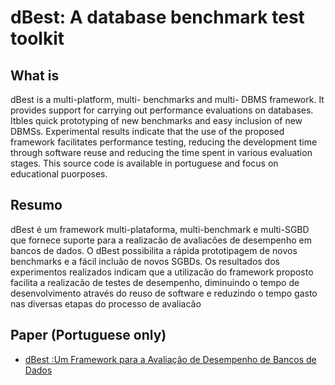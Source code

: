 # dBest: A database benchmark test toolkit 

## What is
dBest is a multi-platform, multi- benchmarks and multi- DBMS framework. It provides support for carrying out performance evaluations on databases. Itbles quick prototyping of new benchmarks and easy inclusion of new DBMSs. Experimental results indicate that the use of the proposed framework facilitates performance testing, reducing the development time through software reuse and reducing the time spent in various evaluation stages. This source code is available in portuguese and focus on educational puorposes.

## Resumo
dBest é um framework multi-plataforma, multi-benchmark e multi-SGBD que fornece suporte para a realizacão de avaliacões de desempenho em bancos de dados. O dBest possibilita a rápida prototipagem de novos benchmarks e a fácil incluão de novos SGBDs. Os resultados dos experimentos realizados indicam que a utilizacão do framework proposto facilita a realizacão de testes de desempenho, diminuindo o tempo de desenvolvimento através do reuso de software e reduzindo o tempo gasto nas diversas etapas do processo de avaliacão

## Paper (Portuguese only)
* [dBest :Um Framework para a Avaliação de Desempenho de Bancos de Dados ](https://pholanda.github.io/assets/papers/dbest.pdf)